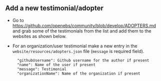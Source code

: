 ## Add a new testimonial/adopter

* Go to https://github.com/openebs/community/blob/develop/ADOPTERS.md and grab some of the testimonials from the list and add them to the websites as shown below.

* For an organization/user testimonial make a new entry in the `website/resources/adopters.json` file (`message` is required field).

  ```
    "githubUsername": Github username for the author if present
    "name": Name of the user if present
    "message": Testimonial
    "organizationName": Name of the organization if present
  ```